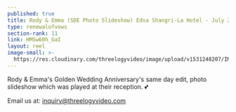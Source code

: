 ```yaml
---
published: true
title: Rody & Emma (SDE Photo Slideshow) Edsa Shangri-La Hotel - July 2018
type: renewalofvows
section-rank: 11
link: HMSw60h_GaI
layout: reel
image-small: >-
  https://res.cloudinary.com/threelogyvideo/image/upload/v1531248207/IMG_5450_-_Copy-01a.jpg
---
```

Rody & Emma's Golden Wedding Anniversary's same day edit, photo slideshow which was played at their reception. 💕 

Email us at: inquiry@threelogyvideo.com
